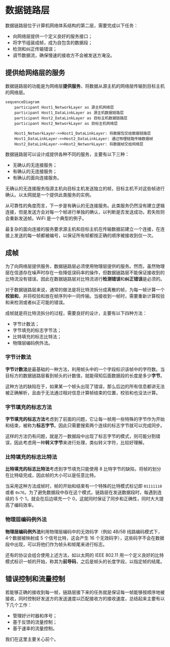 # 数据链路层

数据链路层位于计算机网络体系结构的第二层，需要完成以下任务：

- 向网络层提供一个定义良好的服务接口；
- 将字节组装成帧，成为自包含的数据段；
- 检测和纠正传输错误；
- 调节数据流，确保慢速的接收方不会被发送方淹没。

## 提供给网络层的服务

数据链路层的功能是为网络层**提供服务**，将数据从源主机的网络层传输到目标主机的网络层。

```mermaid
sequenceDiagram
    participant Host1_NetworkLayer as 源主机网络层
    participant Host1_DataLinkLayer as 源主机数据链路层
    participant Host2_DataLinkLayer as 目标主机数据链路层
    participant Host2_NetworkLayer as 目标主机网络层

    Host1_NetworkLayer->>Host1_DataLinkLayer: 将数据包交给数据链路层
    Host1_DataLinkLayer->>Host2_DataLinkLayer: 通过物理链路传输数据帧
    Host2_DataLinkLayer->>Host2_NetworkLayer: 将数据帧交给网络层
```

数据链路层可以设计成提供各种不同的服务，主要有以下三种：

- 无确认的无连接服务；
- 有确认的无连接服务；
- 有确认的面向连接服务。

无确认的无连接服务指源主机向目标主机发送独立的帧，目标主机不对这些帧进行确认。以太网就是一个提供此类服务的实例。

从可靠性的角度而言，下一步是有确认的无连接服务。此类服务仍然没有建立逻辑连接，但是发送方会对每一个帧进行单独的确认，以判断是否发送成功，若失败则会重新发送帧。WiFi 是一个典型的例子。

最复杂的面向连接的服务要求源主机和目标主机在传输数据前建立一个连接，在连接上发送的每一帧都被编号，以保证所有帧都按正确的顺序被接收到仅一次。

## 成帧

为了向网络层提供服务，数据链路层必须使用物理层提供的服务。然而，虽然物理层在信道存在噪声时存在一些降低误码率的操作，但数据链路层不能保证接收到的比特流没有错误。因此在数据链路层对比特流进行**检测错误**和**纠正错误**是必须的。

对于数据链路层来说，通常的做法是将比特流拆分成离散的帧，为每一帧计算一个**校验和**，并将校验和放在帧序列中一同传输。当接收到一帧时，需要重新计算校验和来检测或者纠正可能的错误。

成帧就是将比特流拆分的过程，需要良好的设计，主要有以下四种方法：

- 字节计数法；
- 字节填充的标志字节法；
- 比特填充的标志比特法；
- 物理层编码例外法。

### 字节计数法

**字节计数法**是最基础的一种方法，利用帧头中的一个字段标识该帧中的字符数。当目标方的数据链路层看到帧头的计数值，就能得知后面数据段的长度是多少**字节**。

这种方法的缺陷在于，如果某一个帧头出现了错误，那么后边的所有信息都讲无法被正确解析，且由于无法通过相对信息计算帧结束的位置，校验和也没法计算。

### 字节填充的标志方法

**字节填充的标志方法**考虑到了前面的问题，它让每一帧用一些特殊的字节作为开始和结束，被称为**标志字节**。因此只需要搜索两个连续的标志字节就可以完成同步。

这样的方法仍有问题，就是万一数据段中出现了标志字节的模式，则可能分割错误，因此考虑用一种**转义字节**来进行处理，类似转义字符，比较好理解。

### 比特填充的标志比特法

**比特填充的标志比特法**考虑到字节填充只能使用 8 比特字节的缺陷，将帧的划分在比特级完成，因此帧的大小可以是任意比特。

当采用这种方法成帧时，帧的开始和结束有一个特殊的比特模式标记即 `01111110` 或者 `0x7E`。为了避免数据段中存在这个模式，链路层在发送数据段时，每遇到连续的 5 个 1，就会在后边填充一个 0，这就同时保证了同步和正确性，同时大大提高了编码效率。

### 物理层编码例外法

**物理层编码例外法**利用物理层编码中的无效码字（例如 4B/5B 线路编码模式下，4个数据被映射成 5 个信号比特，这会产生 16 个无效码字），这些码字不会在数据段中出现，可以将他们作为帧头和帧尾来进行标志。

还有的协议会组合使用上述方法，如以太网的 IEEE 802.11 用一个定义良好的比特模式标识一帧的开始，称其为**前导码**，之后是帧头的长度字段，以指定帧的结尾。

## 错误控制和流量控制

若能够正确的接收到每一帧，链路层接下来的任务就是保证每一帧能够按顺序地被接收，同时控制好发送方的发送速度以匹配接收方的接收速度，总结起来主要有以下几个工作：

- 管理好计时器和序号；
- 基于反馈的流量控制；
- 基于速率的流量控制。

我们在这里主要关心前个。



